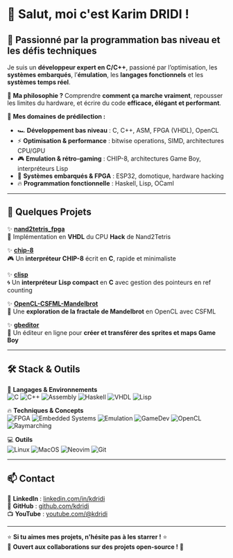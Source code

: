 # 👋 Salut, moi c'est **Karim DRIDI** !  

## 🧠 Passionné par la programmation bas niveau et les défis techniques  

Je suis un **développeur expert en C/C++**, passioné par l’optimisation, les **systèmes embarqués**, l’**émulation**, les **langages fonctionnels** et les **systèmes temps réel**.  

🎯 **Ma philosophie ?** Comprendre **comment ça marche vraiment**, repousser les limites du hardware, et écrire du code **efficace, élégant et performant**.  

🔬 **Mes domaines de prédilection :**  
- 🏎️ **Développement bas niveau** : C, C++, ASM, FPGA (VHDL), OpenCL  
- ⚡ **Optimisation & performance** : bitwise operations, SIMD, architectures CPU/GPU  
- 🎮 **Emulation & rétro-gaming** : CHIP-8, architectures Game Boy, interpréteurs Lisp  
- 📡 **Systèmes embarqués & FPGA** : ESP32, domotique, hardware hacking  
- 🔥 **Programmation fonctionnelle** : Haskell, Lisp, OCaml  

---

## 📌 Quelques Projets 

✨ **[nand2tetris_fpga](https://github.com/kdridi/nand2tetris_fpga)**  
💾 Implémentation en **VHDL** du CPU **Hack** de Nand2Tetris  

✨ **[chip-8](https://github.com/kdridi/chip-8)**  
🎮 Un **interpréteur CHIP-8** écrit en **C**, rapide et minimaliste  

✨ **[clisp](https://github.com/kdridi/clisp)**  
🌀 Un **interpréteur Lisp compact** en **C** avec gestion des pointeurs en ref counting  

✨ **[OpenCL-CSFML-Mandelbrot](https://github.com/kdridi/OpenCL-CSFML-Mandelbrot)**  
🌌 Une **exploration de la fractale de Mandelbrot** en OpenCL avec CSFML  

✨ **[gbeditor](https://github.com/kdridi/gbeditor)**  
🎨 Un éditeur en ligne pour **créer et transférer des sprites et maps Game Boy**  

---

## 🛠️ Stack & Outils  

🚀 **Langages & Environnements**  
![C](https://img.shields.io/badge/C-00599C?style=flat&logo=c&logoColor=white)
![C++](https://img.shields.io/badge/C++-00599C?style=flat&logo=c%2B%2B&logoColor=white)
![Assembly](https://img.shields.io/badge/Assembly-525252?style=flat&logo=assemblyscript&logoColor=white)
![Haskell](https://img.shields.io/badge/Haskell-5D4F85?style=flat&logo=haskell&logoColor=white)
![VHDL](https://img.shields.io/badge/VHDL-F29A02?style=flat)
![Lisp](https://img.shields.io/badge/Lisp-BA3925?style=flat)

🔥 **Techniques & Concepts**  
![FPGA](https://img.shields.io/badge/FPGA-blue?style=flat)
![Embedded Systems](https://img.shields.io/badge/Embedded%20Systems-orange?style=flat)
![Emulation](https://img.shields.io/badge/Emulation-green?style=flat)
![GameDev](https://img.shields.io/badge/GameDev-purple?style=flat)
![OpenCL](https://img.shields.io/badge/OpenCL-red?style=flat)
![Raymarching](https://img.shields.io/badge/Raymarching-black?style=flat)

💻 **Outils**  
![Linux](https://img.shields.io/badge/Linux-333?style=flat&logo=linux&logoColor=white)
![MacOS](https://img.shields.io/badge/MacOS-black?style=flat&logo=apple&logoColor=white)
![Neovim](https://img.shields.io/badge/Neovim-57A143?style=flat&logo=neovim&logoColor=white)
![Git](https://img.shields.io/badge/Git-F05032?style=flat&logo=git&logoColor=white)

---

## 📫 Contact  

💼 **LinkedIn** : [linkedin.com/in/kdridi](https://www.linkedin.com/in/kdridi)  
🐙 **GitHub** : [github.com/kdridi](https://github.com/kdridi)  
📺 **YouTube** : [youtube.com/@kdridi](https://www.youtube.com/@kdridi/video)  

---

⭐ **Si tu aimes mes projets, n'hésite pas à les starrer !** ⭐  
🤝 **Ouvert aux collaborations sur des projets open-source !** 🚀  
